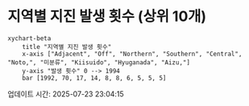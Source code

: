 # 지역별 지진 발생 횟수 (상위 10개)

```mermaid
xychart-beta
    title "지역별 지진 발생 횟수"
    x-axis ["Adjacent", "Off", "Northern", "Southern", "Central", "Noto,", "미분류", "Kiisuido", "Hyuganada", "Aizu,"]
    y-axis "발생 횟수" 0 --> 1994
    bar [1992, 70, 17, 14, 8, 8, 6, 5, 5, 5]
```

업데이트 시간: 2025-07-23 23:04:15
